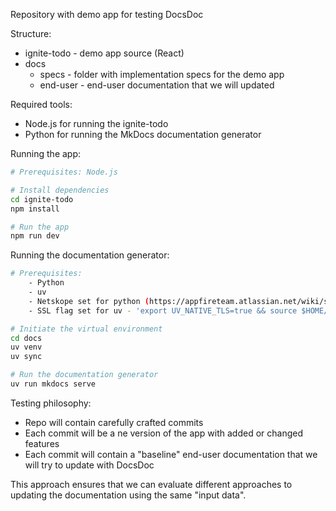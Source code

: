 Repository with demo app for testing DocsDoc

Structure:
- ignite-todo - demo app source (React)
- docs
    - specs - folder with implementation specs for the demo app
    - end-user - end-user documentation that we will updated

Required tools:
- Node.js for running the ignite-todo
- Python for running the MkDocs documentation generator

Running the app:
```bash
# Prerequisites: Node.js

# Install dependencies
cd ignite-todo
npm install

# Run the app
npm run dev
```

Running the documentation generator:
```bash
# Prerequisites: 
    - Python
    - uv
    - Netskope set for python (https://appfireteam.atlassian.net/wiki/spaces/help/pages/96244793910/HOWTO+Work+with+Netskope+SSL+interception)
    - SSL flag set for uv - 'export UV_NATIVE_TLS=true && source $HOME/.local/bin/env'

# Initiate the virtual environment
cd docs
uv venv
uv sync

# Run the documentation generator
uv run mkdocs serve
```


Testing philosophy:
- Repo will contain carefully crafted commits
- Each commit will be a ne version of the app with added or changed features
- Each commit will contain a "baseline" end-user documentation that we will try to update with DocsDoc

This approach ensures that we can evaluate different approaches to updating the documentation using the same "input data".
